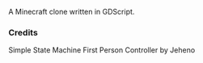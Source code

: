 A Minecraft clone written in GDScript.

### Credits
Simple State Machine First Person Controller by Jeheno
